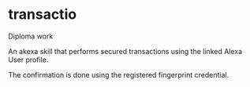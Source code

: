 # transactio
Diploma work

An akexa skill that performs secured transactions using the linked Alexa User profile.

The confirmation is done using the registered fingerprint credential.
